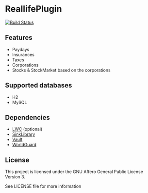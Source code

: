 ReallifePlugin
==============
[![Build Status](http://ci.static-interface.de/job/ReallifePlugin/badge/icon)](http://ci.static-interface.de/job/ReallifePlugin/)
<p>

Features
-------
* Paydays
* Insurances
* Taxes
* Corporations
* Stocks & StockMarket based on the corporations

Supported databases
-------
* H2
* MySQL

Dependencies
------
* <a href="https://github.com/Hidendra/LWC">LWC</a> (optional)
* <a href="https://github.com/Static-Interface/Sink-Plugins">SinkLibrary</a>
* <a href="https://github.com/MilkBowl/Vault">Vault</a>
* <a href="https://github.com/sk89q/WorldGuard">WorldGuard</a>

License
-------
This project is licensed under the GNU Affero General Public License Version 3. <p>
See LICENSE file for more information